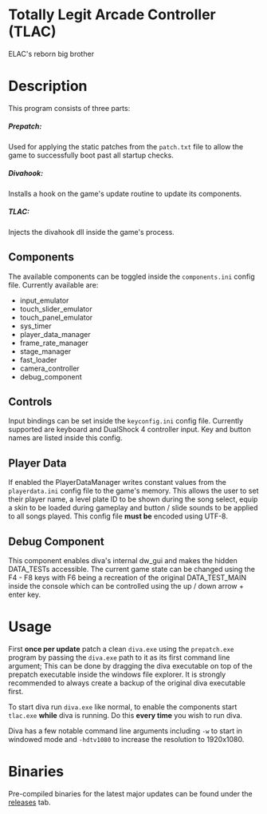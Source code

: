 # Totally Legit Arcade Controller (TLAC)
ELAC's reborn big brother

# Description
This program consists of three parts:
##### Prepatch:
Used for applying the static patches from the `patch.txt` file to allow the game to successfully boot past all startup checks.
##### Divahook:
Installs a hook on the game's update routine to update its components.
##### TLAC:
Injects the divahook dll inside the game's process.

## Components
The available components can be toggled inside the `components.ini` config file. Currently available are:
* input_emulator
* touch_slider_emulator
* touch_panel_emulator
* sys_timer
* player_data_manager
* frame_rate_manager
* stage_manager
* fast_loader
* camera_controller
* debug_component

## Controls
Input bindings can be set inside the `keyconfig.ini` config file. Currently supported are keyboard and DualShock 4 controller input.
Key and button names are listed inside this config.

## Player Data
If enabled the PlayerDataManager writes constant values from the `playerdata.ini` config file to the game's memory.
This allows the user to set their player name, a level plate ID to be shown during the song select, equip a skin to be loaded during gameplay and button / slide sounds to be applied to all songs played.
This config file **must be** encoded using UTF-8.

## Debug Component
This component enables diva's internal dw_gui and makes the hidden DATA_TESTs accessible.
The current game state can be changed using the F4 - F8 keys with F6 being a recreation of the original DATA_TEST_MAIN inside the console which can be controlled using the up / down arrow + enter key.

# Usage
First **once per update** patch a clean `diva.exe` using the `prepatch.exe` program by passing the `diva.exe` path to it as its first command line argument; This can be done by dragging the diva executable on top of the prepatch executable inside the windows file explorer. It is strongly recommended to always create a backup of the original diva executable first.

To start diva run `diva.exe` like normal, to enable the components start `tlac.exe` **while** diva is running.
Do this **every time** you wish to run diva.

Diva has a few notable command line arguments including `-w` to start in windowed mode and `-hdtv1080` to increase the resolution to 1920x1080.

# Binaries
Pre-compiled binaries for the latest major updates can be found under the [releases](https://github.com/samyuu/TotallyLegitArcadeController/releases) tab.
